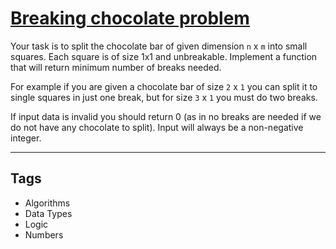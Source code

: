 # [Breaking chocolate problem](https://www.codewars.com/kata/534ea96ebb17181947000ada)

Your task is to split the chocolate bar of given dimension `n` x `m` into small squares.
Each square is of size 1x1 and unbreakable.
Implement a function that will return minimum number of breaks needed.

For example if you are given a chocolate bar of size `2` x `1` you can split it to single squares in just one break, but for size `3` x `1` you must do two breaks.

If input data is invalid you should return 0 (as in no breaks are needed if we do not have any chocolate to split). Input will always be a non-negative integer.

---

## Tags

- Algorithms
- Data Types
- Logic
- Numbers
